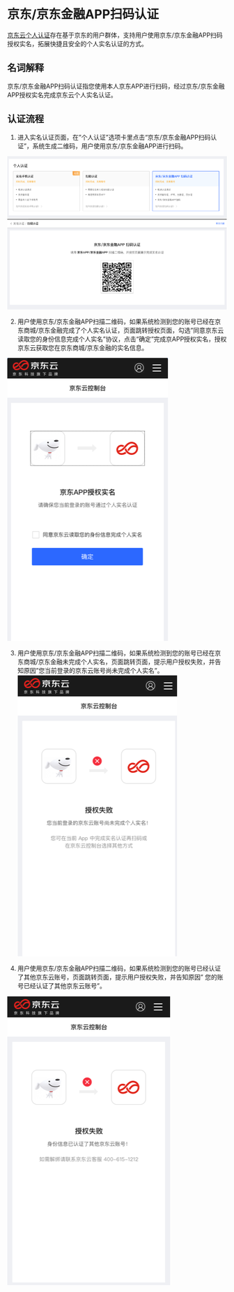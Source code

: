 # 京东/京东金融APP扫码认证

[京东云个人认证](https://realname.jdcloud.com/account/verify)存在基于京东的用户群体，支持用户使用京东/京东金融APP扫码授权实名，拓展快捷且安全的个人实名认证的方式。

## 名词解释

京东/京东金融APP扫码认证指您使用本人京东APP进行扫码，经过京东/京东金融APP授权实名完成京东云个人实名认证。

## 认证流程

1. 进入实名认证页面，在”个人认证”选项卡里点击“京东/京东金融APP扫码认证”，系统生成二维码，用户使用京东/京东金融APP进行扫码。

![](../../../../image/Real-name-Authentication/1.png)
![](../../../../image/Real-name-Authentication/2.png)

2.	用户使用京东/京东金融APP扫描二维码，如果系统检测到您的账号已经在京东商城/京东金融完成了个人实名认证，页面跳转授权页面，勾选”同意京东云读取您的身份信息完成个人实名”协议，点击“确定”完成京APP授权实名，授权京东云获取您在京东商城/京东金融的实名信息。

![](../../../../image/Real-name-Authentication/3.png)

3.	用户使用京东/京东金融APP扫描二维码，如果系统检测到您的账号已经在京东商城/京东金融未完成个人实名，页面跳转页面，提示用户授权失败，并告知原因”您当前登录的京东云账号尚未完成个人实名”。
![](../../../../image/Real-name-Authentication/4.png)

4.	用户使用京东/京东金融APP扫描二维码，如果系统检测到您的账号已经认证了其他京东云账号，页面跳转页面，提示用户授权失败，并告知原因” 您的账号已经认证了其他京东云账号”。

![](../../../../image/Real-name-Authentication/5.png)

